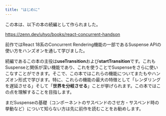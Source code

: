 ```yaml
---
title: "はじめに"
---
```


この本は、以下の本の続編として作られました。

https://zenn.dev/uhyo/books/react-concurrent-handson

前作ではReact 18系のConcurrent Rendering機能の一部であるSuspense APIの使い方をハンズオンを通して学びました。

続編であるこの本の主役は**useTransition**および**startTransition**です。これもSuspenseと関係が深い機能であり、これを使うことでSuspenseをさらに使いこなすことができます。そこで、この本ではこれらの機能についてまたもやハンズオン形式で学びます。特に、これらの機能の最大の特徴として「レンダリングを遅延させる」そして「**世界を分岐させる**」ことが挙げられます。この本ではこの点を理解することを目指します。

まだSuspenseの基礎（コンポーネントのサスペンドのさせ方・サスペンド時の挙動など）について知らない方は先に前作を読むことをお勧めします。

